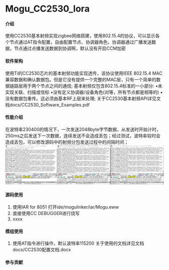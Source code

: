 # Mogu_CC2530_lora

#### 介绍
使用CC2530基本射频实现zigbee网络搭建，使用802.15.4的协议，可以显示各个节点通过AT指令配置，自由配置节点、协调器角色，协调器通过广播发送数据，节点通过点播发送数据到协调啊，默认没有开启CCM加密

#### 软件架构
使用Ti的CC2530芯片的基本射频功能实现透传，该协议使用IEEE 802.15.4 MAC兼容数据和确认数据包。但是它没有提供一个完整的MAC层，只有一个简单的数据链路层用于两个节点之间的通信;
基本射频仅包含802.15.4标准的一小部分:
    •未实现关联、扫描或信标
    •没有定义协调器/设备角色(对等，所有节点都是相等的)
    •没有数据包重传。这必须由基本RF上层来处理;
关于CC2530基本射频API详见文档docs/CC2530_Software_Examples.pdf

#### 性能介绍
在波特率230400的情况下，一次发送2048byte字节数据，从发送时开始计时，250ms之后发送下一次数据，连续发送不会造成丢包；经过测试，波特率较时会造成丢包，可以修改源码中的射频分包发送过程中的间隔时间；
![实际测试图片](img/230400波特率测试.png)

#### 源码使用

1.  使用IAR for 8051 打开ide/mogulinker/iar/Mogu.eww
2.  直接使用CC DEBUGGER进行烧写
3.  xxxx

#### 模组使用

1.  使用AT指令进行操作，默认波特率115200
    关于使用的文档详见文档docs/CC2530配置文档.docx


#### 参与贡献

